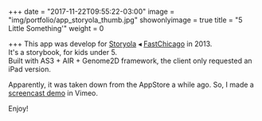 +++
date = "2017-11-22T09:55:22-03:00"
image = "img/portfolio/app_storyola_thumb.jpg"
showonlyimage = true
title = "5 Little Something'"
weight = 0

+++
This app was develop for [Storyola](http://storyola.org/ "Storyola website") ◂ [FastChicago](fastchicago.com "Fast Chicago website") in 2013.  
It's a storybook, for kids under 5.  
Built with AS3 + AIR + Genome2D framework, the client only requested an iPad version.

Apparently, it was taken down from the AppStore a while ago. So, I made a [screencast demo](https://vimeo.com/244091415 "5 Little Something' video demo") in Vimeo.

Enjoy!